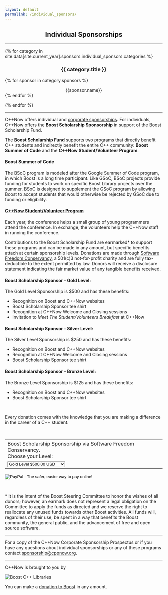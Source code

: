 ```yaml
---
layout: default
permalink: /individual_sponsors/
---
```


<style>
    img[alt=Donate]
    {
        display: block;
        margin-left: auto;
        margin-right: auto;
    }

    img[alt="Boost C++ Libraries"]
    {
        display: block;
        margin-left: auto;
        margin-right: auto;
    }

    div.sponsor_name
    {
        text-align: center;
    }

    h2
    {
        text-align: center;
    }

    h3
    {
        text-align: center;
    }

    h4
    {
        font-weight: bold;
    }

    div.sponsor_name
    {
        text-align: center;
    }

</style>

## Individual Sponsorships

***

{% for category in site.data[site.current_year].sponsors.individual_sponsors.categories %}

### {{ category.title }}
    
{% for sponsor in category.sponsors %}
<div class="sponsor_name">{{sponsor.name}}</div>
{% endfor %}

{% endfor %}
    


***


C++Now offers individual and [corporate sponsorships]({{site.baseurl}}/sponsors/). For individuals, C++Now offers the **Boost Scholarship Sponsorship** in support of the Boost Scholarship Fund.

The **Boost Scholarship Fund** supports two programs that directly benefit C++ students and indirectly benefit the entire C++ community: **Boost Summer of Code** and the **C++Now Student/Volunteer Program**.

#### Boost Summer of Code
The BSoC program is modeled after the Google Summer of Code program, in which Boost is a long time participant. Like GSoC, BSoC projects provide funding for students to work on specific Boost Library projects over the summer. BSoC is designed to supplement the GSoC program by allowing Boost to accept students that would otherwise be rejected by GSoC due to funding or eligibility.

#### [C++Now Student/Volunteer Program]({{site.baseurl}}/student_volunteer_program/)
Each year, the conference helps a small group of young programmers attend the conference. In exchange, the volunteers help the C++Now staff in running the conference.


Contributions to the Boost Scholarship Fund are earmarked\* to support these programs and can be made in any amount, but specific benefits attach at certain sponsorship levels. Donations are made through [Software Freedom Conservancy](https://sfconservancy.org/supporter/), a 501(c)3 not-for-profit charity and are fully tax-deductible to the extent permitted by law. Donors will receive a disclosure statement indicating the fair market value of any tangible benefits received.

#### Boost Scholarship Sponsor – Gold Level:
The Gold Level Sponsorship is $500 and has these benefits:

* Recognition on Boost and C++Now websites
* Boost Scholarship Sponsor tee shirt 
* Recognition at C++Now Welcome and Closing sessions 
* Invitation to *Meet The Student/Volunteers Breakfast* at C++Now

#### Boost Scholarship Sponsor – Silver Level:
The Silver Level Sponsorship is $250 and has these benefits:

* Recognition on Boost and C++Now websites
* Recognition at C++Now Welcome and Closing sessions 
* Boost Scholarship Sponsor tee shirt

#### Boost Scholarship Sponsor – Bronze Level:
The Bronze Level Sponsorship is $125 and has these benefits:

* Recognition on Boost and C++Now websites
* Boost Scholarship Sponsor tee shirt

<br>

Every donation comes with the knowledge that you are making a difference in the career of a C++ student.

<br>

<form target="paypal" action="https://www.paypal.com/cgi-bin/webscr" method="post">
<input type="hidden" name="cmd" value="_s-xclick">
<input type="hidden" name="hosted_button_id" value="R8YMK82272QP6">
<table>
<tr><td><input type="hidden" name="on0" value="Level">Boost Scholarship
Sponsorship via Software Freedom Conservancy.<br>Choose your Level:</td></tr><tr><td><select name="os0">
	<option value="Gold Level">Gold Level $500.00 USD</option>
	<option value="Silver Level">Silver Level $250.00 USD</option>
	<option value="Bronze Level">Bronze Level $125.00 USD</option>
</select> </td></tr>
</table>
<input type="hidden" name="currency_code" value="USD">
<input type="image" src="https://www.paypalobjects.com/en_US/i/btn/btn_cart_LG.gif" border="0" name="submit" alt="PayPal - The safer, easier way to pay online!">
<img alt="" border="0" src="https://www.paypalobjects.com/en_US/i/scr/pixel.gif" width="1" height="1">
</form>

<br>


\* It is the intent of the Boost Steering Committee to honor the wishes of all donors; however, an earmark does not represent a legal obligation on the Committee to apply the funds as directed and we reserve the right to reallocate any unused funds towards other Boost activities. All funds will, regardless of their use, be spent in a way that benefits the Boost community, the general public, and the advancement of free and open source software.

***

For a copy of the C++Now Corporate Sponsorship Prospectus or if you have any questions about individual sponsorships or any of these programs contact [sponsorship@cppnow.org](mailto:sponsorship@cppnow.org?Subject=C++Now%20Sponsorship).


***


C++Now is brought to you by

![Boost C++ Libraries]({{site.baseurl}}/images/boost.png)


You can make a [donation to Boost](http://www.boost.org/donate/) in any amount.
